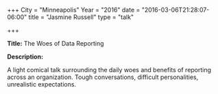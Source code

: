 +++
City = "Minneapolis"
Year = "2016"
date = "2016-03-06T21:28:07-06:00"
title = "Jasmine Russell"
type = "talk"

+++

<div class="span-15  ">
  <div class="span-15  last ">
  <p><strong>Title:</strong>
  The Woes of Data Reporting
</p>

<p><strong>Description:</strong></p>

<p>
A light comical talk surrounding the daily woes and benefits of reporting across an organization. Tough conversations, difficult personalities, unrealistic expectations.
</p>



  </div>
</div>
